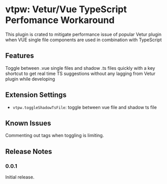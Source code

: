 # vtpw: **V**etur/**V**ue **T**ypeScript **P**erfomance **W**orkaround

This plugin is crated to mitigate performance issue of popular Vetur plugin when VUE single file components are used in combination with TypeScript

## Features

Toggle between .vue single files and shadow .ts files quickly with a key shortcut
to get real time TS suggestions without any lagging from Vetur plugin while developing


## Extension Settings

* `vtpw.toggleShadowTsFile`: toggle between vue file and shadow ts file

## Known Issues

Commenting out tags when toggling is limiting.

## Release Notes

### 0.0.1

Initial release.
